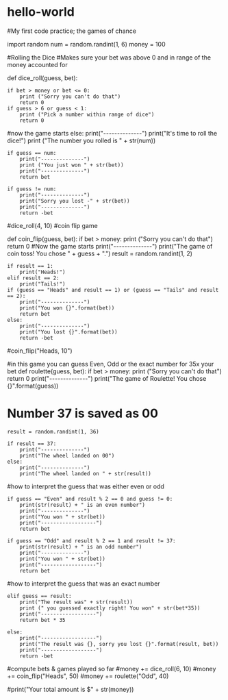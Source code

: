 # hello-world
#My first code practice; the games of chance 

import random
num = random.randint(1, 6)
money = 100

#Rolling the Dice 
#Makes sure your bet was above 0 and in range of the money accounted for 

def dice_roll(guess, bet):
    
    if bet > money or bet <= 0:
        print ("Sorry you can't do that")
        return 0 
    if guess > 6 or guess < 1:
        print ("Pick a number within range of dice")
        return 0 

#now the game starts 
    else:
        print("--------------")
        print("It's time to roll the dice!")
        print ("The number you rolled is " + str(num))

    if guess == num:
        print("--------------")
        print ("You just won " + str(bet))
        print("--------------")
        return bet

    if guess != num:
        print("--------------")
        print("Sorry you lost -" + str(bet))
        print("--------------")
        return -bet 

#dice_roll(4, 10)
#coin flip game

def coin_flip(guess, bet):
    if bet > money:
        print ("Sorry you can't do that")
        return 0 
#Now the game starts
    print("--------------") 
    print("The game of coin toss! You chose " + guess + ".")
    result = random.randint(1, 2)

    if result == 1:
        print("Heads!")
    elif result == 2:
        print("Tails!")
    if (guess == "Heads" and result == 1) or (guess == "Tails" and result == 2):
        print("--------------") 
        print("You won {}".format(bet))
        return bet
    else:
        print("--------------") 
        print("You lost {}".format(bet))
        return -bet

#coin_flip("Heads, 10")

#in this game you can guess Even, Odd or the exact number for 35x your bet
def roulette(guess, bet):
    if bet > money:
        print ("Sorry you can't do that")
        return 0 
    print("--------------") 
    print("The game of Roulette! You chose {}".format(guess))
# Number 37 is saved as 00
    result = random.randint(1, 36)

    if result == 37:
        print("--------------") 
        print("The wheel landed on 00")
    else:
        print("--------------") 
        print("The wheel landed on " + str(result))
        
#how to interpret the guess that was either even or odd

    if guess == "Even" and result % 2 == 0 and guess != 0:
        print(str(result) + " is an even number")
        print("--------------") 
        print("You won " + str(bet))
        print("------------------")
        return bet

    if guess == "Odd" and result % 2 == 1 and result != 37:
        print(str(result) + " is an odd number")
        print("--------------") 
        print("You won " + str(bet))
        print("------------------")
        return bet 

#how to interpret the guess that was an exact number

    elif guess == result:
        print("The result was" + str(result))
        print (" you guessed exactly right! You won" + str(bet*35))
        print("------------------")
        return bet * 35

    else:
        print("------------------")
        print("The result was {}, sorry you lost {}".format(result, bet))
        print("------------------")
        return -bet 



#compute bets & games played so far
#money += dice_roll(6, 10)
#money += coin_flip("Heads", 50)
#money += roulette("Odd", 40)

#print("Your total amount is $" + str(money))


        
        
